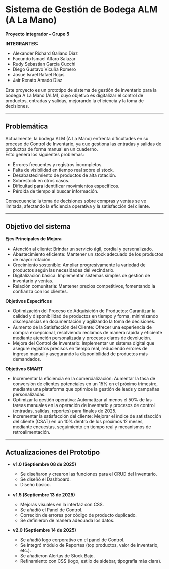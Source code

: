 # Sistema de Gestión de Bodega ALM (A La Mano)
**Proyecto integrador – Grupo 5**

**INTEGRANTES:**
- Alexander Richard Galiano Diaz
- Facundo Ismael Alfaro Salazar
- Rudy Sebastian Garcia Cucchi
- Diego Gustavo Vicuña Romero
- Josue Israel Rafael Rojas
- Jair Renato Amado Diaz


Este proyecto es un prototipo de sistema de gestión de inventario para la bodega A La Mano (ALM), cuyo objetivo es digitalizar el control de productos, entradas y salidas, mejorando la eficiencia y la toma de decisiones.

---

## Problemática

Actualmente, la bodega ALM (A La Mano) enfrenta dificultades en su proceso de Control de Inventario, ya que gestiona las entradas y salidas de productos de forma manual en un cuaderno.  
Esto genera los siguientes problemas:

- Errores frecuentes y registros incompletos.  
- Falta de visibilidad en tiempo real sobre el stock.  
- Desabastecimiento de productos de alta rotación.  
- Sobrestock en otros casos.  
- Dificultad para identificar movimientos específicos.  
- Pérdida de tiempo al buscar información.  

Consecuencia: la toma de decisiones sobre compras y ventas se ve limitada, afectando la eficiencia operativa y la satisfacción del cliente.

---

## Objetivo del sistema

**Ejes Principales de Mejora**

  - Atención al cliente: Brindar un servicio ágil, cordial y personalizado.
  - Abastecimiento eficiente: Mantener un stock adecuado de los productos de mayor rotación.
  - Crecimiento sostenible: Ampliar progresivamente la variedad de productos según las necesidades del vecindario.
  - Digitalización básica: Implementar sistemas simples de gestión de inventario y ventas.
  - Relación comunitaria: Mantener precios competitivos, fomentando la confianza con los clientes.

**Objetivos Específicos**

  - Optimización del Proceso de Adquisición de Productos: Garantizar la calidad y disponibilidad de productos en tiempo y forma, minimizando discrepancias en documentación y agilizando la toma de decisiones.
  - Aumento de la Satisfacción del Cliente: Ofrecer una experiencia de compra excepcional, resolviendo reclamos de manera rápida y eficiente mediante atención personalizada y procesos claros de devolución.
  - Mejora del Control de Inventario: Implementar un sistema digital que asegure registros precisos en tiempo real, reduciendo errores de ingreso manual y asegurando la disponibilidad de productos más demandados.

**Objetivos SMART**

  - Incrementar la eficiencia en la comercialización: Aumentar la tasa de conversión de clientes potenciales en un 15% en el próximo trimestre, mediante una plataforma que optimice la gestión de leads y campañas     personalizadas.
  - Optimizar la gestión operativa: Automatizar al menos el 50% de las tareas manuales en la operación de inventario y procesos de control (entradas, salidas, reportes) para finales de 2025.
  - Incrementar la satisfacción del cliente: Mejorar el índice de satisfacción del cliente (CSAT) en un 10% dentro de los próximos 12 meses, mediante encuestas, seguimiento en tiempo real y mecanismos de retroalimentación.

---

## Actualizaciones del Prototipo

- **v1.0 (Septiembre 08 de 2025)**  
  - Se diseñaron y crearon las funciones para el CRUD del Inventario.
  - Se diseñó el Dashboard.
  - Diseño básico. 

- **v1.5 (Septiembre 13 de 2025)**  
  - Mejoras visuales en la interfaz con CSS.
  - Se añadió el Panel de Control.
  - Correción de errores por código de producto duplicado.
  - Se definieron de manera adecuada los datos.

- **v2.0 (Septiembre 14 de 2025)**  
  - Se añadió logo corporativo en el panel de Control.
  - Se integró módulo de Reportes (top productos, valor de inventario, etc.).
  - Se añadieron Alertas de Stock Bajo.
  - Refinamiento con CSS (logo, estilo de sidebar, tipografía más clara).
